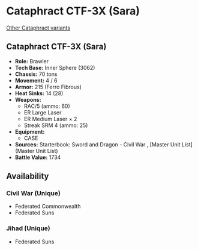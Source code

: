 # Cataphract CTF-3X (Sara) 

[Other Cataphract variants](../cataphract.md) 

## Cataphract CTF-3X (Sara) 

- **Role:** Brawler 
- **Tech Base:** Inner Sphere (3062) 
- **Chassis:** 70 tons 
- **Movement:** 4 / 6 
- **Armor:** 215 (Ferro Fibrous) 
- **Heat Sinks:** 14 (28) 
- **Weapons:** 
  - RAC/5 (ammo: 60) 
  - ER Large Laser 
  - ER Medium Laser × 2 
  - Streak SRM 4 (ammo: 25) 
- **Equipment:** 
  - CASE 
- **Sources:** Starterbook: Sword and Dragon - Civil War , [Master Unit List](Master Unit List) 
- **Battle Value:** 1734 

## Availability 

### Civil War (Unique) 

- Federated Commonwealth 
- Federated Suns 

### Jihad (Unique) 

- Federated Suns 

